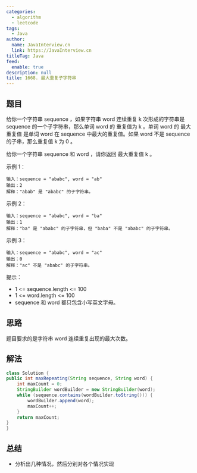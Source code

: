 ```yaml
---
categories: 
  - algorithm
  - leetcode
tags: 
  - Java
author: 
  name: JavaInterview.cn
  link: https://JavaInterview.cn
titleTag: Java
feed: 
  enable: true
description: null
title: 1668. 最大重复子字符串
---
```


## 题目

给你一个字符串 sequence ，如果字符串 word 连续重复 k 次形成的字符串是 sequence 的一个子字符串，那么单词 word 的 重复值为 k 。单词 word 的 最大重复值 是单词 word 在 sequence 中最大的重复值。如果 word 不是 sequence 的子串，那么重复值 k 为 0 。

给你一个字符串 sequence 和 word ，请你返回 最大重复值 k 。



示例 1：

    输入：sequence = "ababc", word = "ab"
    输出：2
    解释："abab" 是 "ababc" 的子字符串。
示例 2：

    输入：sequence = "ababc", word = "ba"
    输出：1
    解释："ba" 是 "ababc" 的子字符串，但 "baba" 不是 "ababc" 的子字符串。
示例 3：

    输入：sequence = "ababc", word = "ac"
    输出：0
    解释："ac" 不是 "ababc" 的子字符串。


提示：

* 1 <= sequence.length <= 100
* 1 <= word.length <= 100
* sequence 和 word 都只包含小写英文字母。

## 思路

题目要求的是字符串 word 连续重复出现的最大次数。

## 解法
```java
class Solution {
public int maxRepeating(String sequence, String word) {
    int maxCount = 0;
    StringBuilder wordBuilder = new StringBuilder(word);
    while (sequence.contains(wordBuilder.toString())) {
        wordBuilder.append(word);
        maxCount++;
    }
    return maxCount;
}
}

```

## 总结

- 分析出几种情况，然后分别对各个情况实现 
